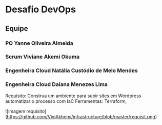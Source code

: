 # Desafio DevOps



## Equipe 

### PO Yanne Oliveira Almeida
### Scrum Viviane Akemi Okuma
### Engenheira Cloud Natália Custódio de Melo Mendes
### Engenheira Cloud Daiana Menezes Lima



Requisito: Construa um ambiente para subir sites em Wordpress automatizar o processo com IaC 
Ferramentas: Terraform, 

![imagem requisito] (https://github.com/ViviAkhemi/infrastructure/blob/master/requisit.png)


